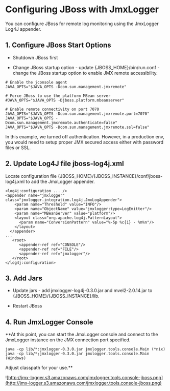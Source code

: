 # Configuring JBoss with JmxLogger #
You can configure JBoss for remote log monitoring using the JmxLogger Log4J appender.


## 1. Configure JBoss Start Options ##
  * Shutdown JBoss first

  * Change JBoss startup option - update {JBOSS\_HOME}/bin/run.conf - change the JBoss startup option to enable JMX remote accessibility.
```
# Enable the jconsole agent
JAVA_OPTS="$JAVA_OPTS -Dcom.sun.management.jmxremote"

# Force JBoss to use the platform MBean server
#JAVA_OPTS="$JAVA_OPTS -Djboss.platform.mbeanserver"

# Enable remote connectivity on port 7070
JAVA_OPTS="$JAVA_OPTS -Dcom.sun.management.jmxremote.port=7070"
JAVA_OPTS="$JAVA_OPTS -Dcom.sun.management.jmxremote.authenticate=false"
JAVA_OPTS="$JAVA_OPTS -Dcom.sun.management.jmxremote.ssl=false"
```
In this example, we turned off authentication.  However, in a production env, you would need to setup proper JMX secured access either with password files or SSL.

## 2. Update Log4J file jboss-log4j.xml ##
Locate configuration file {JBOSS\_HOME}/{JBOSS\_INSTANCE}/conf/jboss-log4j.xml to add the JmxLogger appender.
```
<log4j:configuration ... />
<appender name="jmxlogger" class="jmxlogger.integration.log4j.JmxLogAppender">
    <param name="Threshold" value="INFO"/>
    <param name="ObjectName" value="jmxlogger:type=LogEmitter"/>
    <param name="MBeanServer" value="platform"/>
    <layout class="org.apache.log4j.PatternLayout">
      <param name="ConversionPattern" value="%-5p %c{1} - %m%n"/>
    </layout>
  </appender>
...
   <root>
      <appender-ref ref="CONSOLE"/>
      <appender-ref ref="FILE"/>
      <appender-ref ref="jmxlogger"/>    
   </root>
</log4j:configuration>
```

## 3. Add Jars ##
  * Update jars - add jmxlogger-log4j-0.3.0.jar and mvel2-2.0.14.jar to {JBOSS\_HOME}/{JBOSS\_INSTANCE}/lib.

  * Restart JBoss

## 4. Run JmxLogger Console ##
**At this point, you can start the JmxLogger console and connect to the JmxLogger instance on the JMX connection port specified.
```
java -cp lib/*:jmxlogger-0.3.0.jar jmxlogger.tools.console.Main (*nix)
java -cp lib/*;jmxlogger-0.3.0.jar jmxlogger.tools.console.Main (Windows)
```
Adjust classpath for your use.**

![http://jmx-logger.s3.amazonaws.com/jmxlogger.tools.console-jboss.png](http://jmx-logger.s3.amazonaws.com/jmxlogger.tools.console-jboss.png)